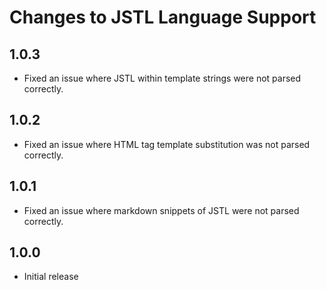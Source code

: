 # Changes to JSTL Language Support

## 1.0.3

- Fixed an issue where JSTL within template strings were not parsed correctly.

## 1.0.2

- Fixed an issue where HTML tag template substitution was not parsed correctly.

## 1.0.1

- Fixed an issue where markdown snippets of JSTL were not parsed correctly.

## 1.0.0

- Initial release
